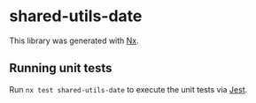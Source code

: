 # shared-utils-date

This library was generated with [Nx](https://nx.dev).

## Running unit tests

Run `nx test shared-utils-date` to execute the unit tests via [Jest](https://jestjs.io).
